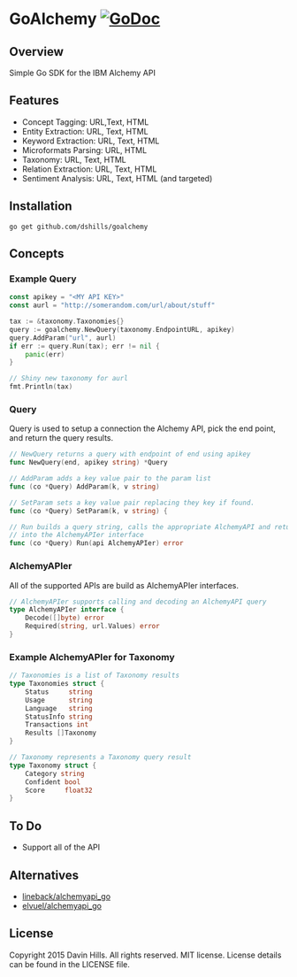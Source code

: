 # GoAlchemy [![GoDoc](https://img.shields.io/badge/godoc-reference-blue.svg?style=flat-square)](https://godoc.org/github.com/dshills/goalchemy)

## Overview
Simple Go SDK for the IBM Alchemy API

## Features

* Concept Tagging: URL,Text, HTML
* Entity Extraction: URL, Text, HTML
* Keyword Extraction: URL, Text, HTML
* Microformats Parsing: URL, HTML
* Taxonomy: URL, Text, HTML
* Relation Extraction: URL, Text, HTML
* Sentiment Analysis: URL, Text, HTML (and targeted)

## Installation
	go get github.com/dshills/goalchemy
	
## Concepts

### Example Query

```go
const apikey = "<MY API KEY>"
const aurl = "http://somerandom.com/url/about/stuff"

tax := &taxonomy.Taxonomies{}
query := goalchemy.NewQuery(taxonomy.EndpointURL, apikey)
query.AddParam("url", aurl)
if err := query.Run(tax); err != nil {
	panic(err)
}

// Shiny new taxonomy for aurl
fmt.Println(tax)
```

### Query
Query is used to setup a connection the Alchemy API, pick the end point, and return the query results.

```go
// NewQuery returns a query with endpoint of end using apikey
func NewQuery(end, apikey string) *Query

// AddParam adds a key value pair to the param list
func (co *Query) AddParam(k, v string)

// SetParam sets a key value pair replacing they key if found.
func (co *Query) SetParam(k, v string) {

// Run builds a query string, calls the appropriate AlchemyAPI and returns the decoded results
// into the AlchemyAPIer interface
func (co *Query) Run(api AlchemyAPIer) error
```

### AlchemyAPIer
All of the supported APIs are build as AlchemyAPIer interfaces.

```go
// AlchemyAPIer supports calling and decoding an AlchemyAPI query
type AlchemyAPIer interface {
	Decode([]byte) error
	Required(string, url.Values) error
}
```

### Example AlchemyAPIer for Taxonomy

```go
// Taxonomies is a list of Taxonomy results
type Taxonomies struct {
	Status     string 
	Usage      string 
	Language   string 
	StatusInfo string 
	Transactions int
	Results []Taxonomy
}

// Taxonomy represents a Taxonomy query result
type Taxonomy struct {
	Category string 
	Confident bool
	Score     float32
}
```

## To Do
* Support all of the API

## Alternatives

* [lineback/alchemyapi_go](https://github.com/lineback/alchemyapi_go)
* [elvuel/alchemyapi_go](http://github.com/elvuel/alchemyapi_go)

## License
Copyright 2015 Davin Hills. All rights reserved.
MIT license. License details can be found in the LICENSE file.
